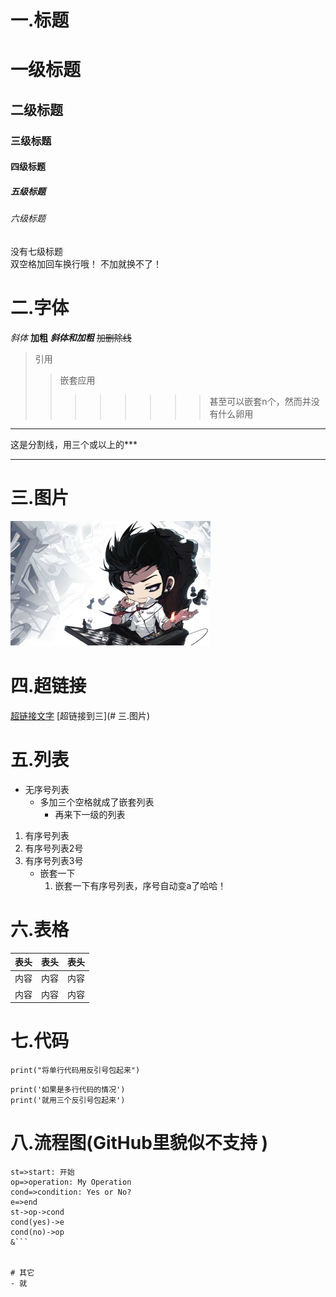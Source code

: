 # 一.标题
# 一级标题
## 二级标题
### 三级标题
#### 四级标题
##### 五级标题
###### 六级标题

没有七级标题  
双空格加回车换行哦！
不加就换不了！

# 二.字体
*斜体*
**加粗**
***斜体和加粗***
~~加删除线~~

>引用
>>嵌套应用
>>>>>>>>甚至可以嵌套n个，然而并没有什么卵用

************
这是分割线，用三个或以上的***
************


# 三.图片
![图片的名字](https://raw.githubusercontent.com/wRuanMing/HelloWorld/master/demo.jpg)

# 四.超链接
[超链接文字](http//www.baidu.com, "超链接的title，但鼠标移动到超链接文字上时显示的内容")
[超链接到三](# 三.图片)

# 五.列表
- 无序号列表
   - 多加三个空格就成了嵌套列表
      - 再来下一级的列表
1. 有序号列表
2. 有序号列表2号
3. 有序号列表3号
   - 嵌套一下
      1. 嵌套一下有序号列表，序号自动变a了哈哈！

# 六.表格
表头|表头|表头
---|:--:|---:
内容|内容|内容
内容|内容|内容
# 七.代码
`print("将单行代码用反引号包起来")`
```
print('如果是多行代码的情况')
print('就用三个反引号包起来')
```
# 八.流程图(GitHub里貌似不支持 )
```flow
st=>start: 开始
op=>operation: My Operation
cond=>condition: Yes or No?
e=>end
st->op->cond
cond(yes)->e
cond(no)->op
&```


# 其它
- 就
